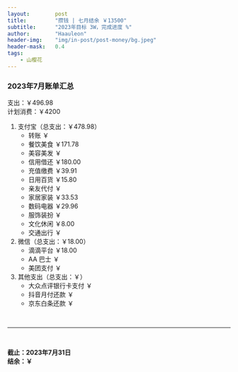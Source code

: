 ```yaml
---
layout:        post
title:         "攒钱 | 七月结余 ￥13500"
subtitle:      "2023年目标 3W，完成进度 %"
author:        "Haauleon"
header-img:    "img/in-post/post-money/bg.jpeg"
header-mask:   0.4
tags:
    - 山樱花
---
```


### 2023年7月账单汇总             
支出：￥496.98                          
计划消费：￥4200        

1. 支付宝（总支出：￥478.98）   
    - 转账 ￥   
    - 餐饮美食 ￥171.78          
    - 美容美发 ￥     
    - 信用借还 ￥180.00       
    - 充值缴费 ￥39.91     
    - 日用百货 ￥15.80          
    - 亲友代付 ￥     
    - 家居家装 ￥33.53
    - 数码电器 ￥29.96        
    - 服饰装扮 ￥    
    - 文化休闲 ￥8.00       
    - 交通出行 ￥      
2. 微信（总支出：￥18.00）      
    - 滴滴平台 ￥18.00         
    - AA 巴士 ￥    
    - 美团支付 ￥       
3. 其他支出（总支出：￥）     
    - 大众点评银行卡支付 ￥    
    - 抖音月付还款 ￥    
    - 京东白条还款 ￥   

<br>

---

<br>

**截止：2023年7月31日**      
**结余：￥**        
